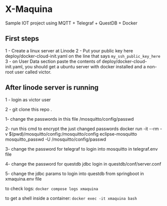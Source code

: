 # X-Maquina
Sample IOT project using MQTT + Telegraf + QuestDB + Docker


## First steps
1 - Create a linux server at Linode
2 - Put your public key here deploy/docker-cloud-init.yaml on the line that says `my_ssh_public_key_here`
3 - on User Data section paste the contents of deploy/docker-cloud-init.yaml, you should get a ubuntu server with docker installed and a non-root user called victor. 

## After linode server is running
1 - login as victor user

2 - git clone this repo .

1- change the passwords in this file /mosquitto/config/passwd

2- run this cmd to encrypt the just changed passwords
docker run -it --rm -v $(pwd)/mosquitto/config:/mosquitto/config eclipse-mosquitto mosquitto_passwd -U /mosquitto/config/passwd

3- change the password for telegraf to login into mosquitto in telegraf.env file

4- change the password for questdb jdbc login in questdb/conf/server.conf

5- change the jdbc params to login into questdb from springboot in xmaquina.env file

to check logs: `docker compose logs xmaquina`

to get a shell inside a container: `docker exec -it xmaquina bash`


